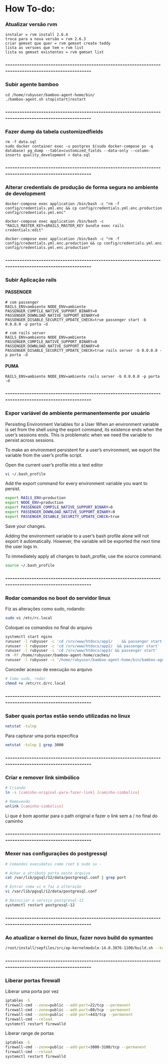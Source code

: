 # **How To-do:**

### Atualizar versão rvm
```
instalar = rvm install 2.6.4
troca para a nova versão = rvm 2.6.3
criar gemset que quer = rvm gemset create teddy
lista as versoes que tem = rvm list
lista os gemset existentes = rvm gemset list
```
### -----------------------------------------------------------------------------------------------------
### Subir agente bamboo
```
cd /home/rubyuser/bamboo-agent-home/bin/
./bamboo-agent.sh stop|start|restart
```
### -----------------------------------------------------------------------------------------------------
### Fazer dump da tabela customizedfields
```
rm -f data.sql
sudo docker container exec -u postgres $(sudo docker-compose ps -q database) pg_dump --table=customized_fields --data-only --column-inserts quality_development > data.sql
```
### -----------------------------------------------------------------------------------------------------
### Alterar credentials de produção de forma segura no ambiente de development
```
docker-compose exec application /bin/bash -c "rm -f config/credentials.yml.enc && cp config/credentials.yml.enc.production config/credentials.yml.enc"

docker-compose exec application /bin/bash -c "RAILS_MASTER_KEY=$RAILS_MASTER_KEY bundle exec rails credentials:edit"

docker-compose exec application /bin/bash -c "rm -f config/credentials.yml.enc.production && cp config/credentials.yml.enc config/credentials.yml.enc.production"
```
### -----------------------------------------------------------------------------------------------------
### Subir Aplicação rails
#### PASSENGER
```
# com passenger
RAILS_ENV=ambiente NODE_ENV=ambiente PASSENGER_COMPILE_NATIVE_SUPPORT_BINARY=0 PASSENGER_DOWNLOAD_NATIVE_SUPPORT_BINARY=0 PASSENGER_DISABLE_SECURITY_UPDATE_CHECK=true passenger start -b 0.0.0.0 -p porta -d

# com rails server
RAILS_ENV=ambiente NODE_ENV=ambiente PASSENGER_COMPILE_NATIVE_SUPPORT_BINARY=0 PASSENGER_DOWNLOAD_NATIVE_SUPPORT_BINARY=0 PASSENGER_DISABLE_SECURITY_UPDATE_CHECK=true rails server -b 0.0.0.0 -p porta -d
```
#### PUMA
```
RAILS_ENV=ambiente NODE_ENV=ambiente rails server -b 0.0.0.0 -p porta -d
```
### -----------------------------------------------------------------------------------------------------
### Expor variável de ambiente permanentemente por usuário
Persisting Environment Variables for a User
When an environment variable is set from the shell using the export command, its existence ends when the user’s sessions ends. This is problematic when we need the variable to persist across sessions.

To make an environment persistent for a user’s environment, we export the variable from the user’s profile script.

Open the current user’s profile into a text editor
```bash
vi ~/.bash_profile
```
Add the export command for every environment variable you want to persist.
```bash
export RAILS_ENV=production 
export NODE_ENV=production 
export PASSENGER_COMPILE_NATIVE_SUPPORT_BINARY=0 
export PASSENGER_DOWNLOAD_NATIVE_SUPPORT_BINARY=0 
export PASSENGER_DISABLE_SECURITY_UPDATE_CHECK=true
```
Save your changes.

Adding the environment variable to a user’s bash profile alone will not export it automatically. However, the variable will be exported the next time the user logs in.

To immediately apply all changes to bash_profile, use the source command.

```bash
source ~/.bash_profile
```
### -----------------------------------------------------------------------------------------------------
### Rodar comandos no boot do servidor linux
Fiz as alterações como sudo, rodando:

```bash
sudo vi /etc/rc.local
```

Coloquei os comandos no final do arquivo

```bash
systemctl start nginx
runuser -l rubyuser -c 'cd /srv/www/htdocs/app1/    && passenger start'
runuser -l rubyuser -c 'cd /srv/www/htdocs/app2/  && passenger start'
runuser -l rubyuser -c 'cd /srv/www/htdocs/app3/ && passenger start'
rm -Rf /home/rubyuser/bamboo-agent-home/caches/
runuser -l rubyuser -c '/home/rubyuser/bamboo-agent-home/bin/bamboo-agent.sh start' 
```

Conceder acesso de execução no arquivo

```bash 
# Como sudo, rodar
chmod +x /etc/rc.d/rc.local
```
### -----------------------------------------------------------------------------------------------------
### Saber quais portas estão sendo utilizadas no linux
```bash
netstat -tulnp
```
Para capturar uma porta específica
```bash
netstat -tulnp | grep 3000
```
### -----------------------------------------------------------------------------------------------------
### Criar e remover link simbólico
```bash
# Criando
ln -s [caminho-original-para-fazer-link] [caminho-simbolico]

# Removendo
unlink [caminho-simbólico]
```
Li que é bom apontar para o path original e fazer o link sem a / no final do caminho
### -----------------------------------------------------------------------------------------------------
### Mexer nas configurações do postgressql
```bash
# Comandos execudatos como root $ sudo su -

# Achar o atributo porta neste arquivo
cat /var/lib/pgsql/12/data/postgresql.conf | grep port

# Entrar como vi e faz a alteração
vi /var/lib/pgsql/12/data/postgresql.conf

# Reiniciar o serviço postgresql-12
systemctl restart postgresql-12
```
### -----------------------------------------------------------------------------------------------------
### Ao atualizar o kernel do linux, fazer novo build do symantec
```bash
/root/install/sepfiles/src/ap-kernelmodule-14.0.3876-1100/build.sh --kernel-dir /usr/src/kernels/$(uname -r)
```
### -----------------------------------------------------------------------------------------------------
### Liberar portas firewall
Liberar uma porta por vez
```bash
iptables -S
firewall-cmd --zone=public --add-port=22/tcp --permanent 
firewall-cmd --zone=public --add-port=80/tcp --permanent 
firewall-cmd --zone=public --add-port=443/tcp --permanent 
firewall-cmd --reload
systemctl restart firewalld    
```
Liberar range de portas
```bash
iptables -S
firewall-cmd --zone=public --add-port=3000-3100/tcp --permanent 
firewall-cmd --reload
systemctl restart firewalld
```
